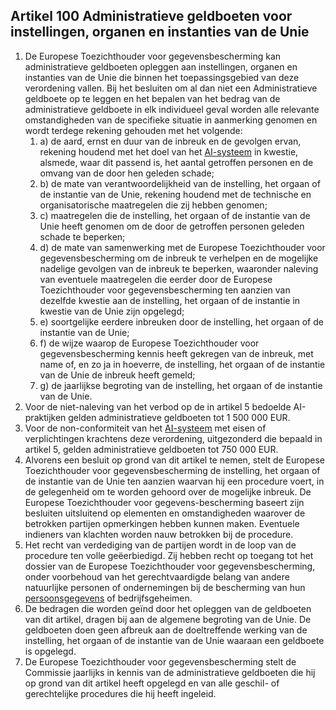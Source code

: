 ## Artikel 100 Administratieve geldboeten voor instellingen, organen en instanties van de Unie

1. De Europese Toezichthouder voor gegevensbescherming kan administratieve geldboeten opleggen aan instellingen, organen en instanties van de Unie die binnen het toepassingsgebied van deze verordening vallen. Bij het besluiten om al dan niet een Administratieve geldboete op te leggen en het bepalen van het bedrag van de administratieve geldboete in elk individueel geval worden alle relevante omstandigheden van de specifieke situatie in aanmerking genomen en wordt terdege rekening gehouden met het volgende:
	1. a) de aard, ernst en duur van de inbreuk en de gevolgen ervan, rekening houdend met het doel van het [AI-systeem](a3.md#^ai-systeem) in kwestie, alsmede, waar dit passend is, het aantal getroffen personen en de omvang van de door hen geleden schade;
	2. b) de mate van verantwoordelijkheid van de instelling, het orgaan of de instantie van de Unie, rekening houdend met de technische en organisatorische maatregelen die zij hebben genomen;
	3. c) maatregelen die de instelling, het orgaan of de instantie van de Unie heeft genomen om de door de getroffen personen geleden schade te beperken;
	4. d) de mate van samenwerking met de Europese Toezichthouder voor gegevensbescherming om de inbreuk te verhelpen en de mogelijke nadelige gevolgen van de inbreuk te beperken, waaronder naleving van eventuele maatregelen die eerder door de Europese Toezichthouder voor gegevensbescherming ten aanzien van dezelfde kwestie aan de instelling, het orgaan of de instantie in kwestie van de Unie zijn opgelegd;
	5. e) soortgelijke eerdere inbreuken door de instelling, het orgaan of de instantie van de Unie;
	6. f) de wijze waarop de Europese Toezichthouder voor gegevensbescherming kennis heeft gekregen van de inbreuk, met name of, en zo ja in hoeverre, de instelling, het orgaan of de instantie van de Unie de inbreuk heeft gemeld;
	7. g) de jaarlijkse begroting van de instelling, het orgaan of de instantie van de Unie.
2. Voor de niet-naleving van het verbod op de in artikel 5 bedoelde AI-praktijken gelden administratieve geldboeten tot 1 500 000 EUR.
3. Voor de non-conformiteit van het [AI-systeem](a3.md#^ai-systeem) met eisen of verplichtingen krachtens deze verordening, uitgezonderd die bepaald in artikel 5, gelden administratieve geldboeten tot 750 000 EUR.
4. Alvorens een besluit op grond van dit artikel te nemen, stelt de Europese Toezichthouder voor gegevensbescherming de instelling, het orgaan of de instantie van de Unie ten aanzien waarvan hij een procedure voert, in de gelegenheid om te worden gehoord over de mogelijke inbreuk. De Europese Toezichthouder voor gegevens-bescherming baseert zijn besluiten uitsluitend op elementen en omstandigheden waarover de betrokken partijen opmerkingen hebben kunnen maken. Eventuele indieners van klachten worden nauw betrokken bij de procedure.
5. Het recht van verdediging van de partijen wordt in de loop van de procedure ten volle geëerbiedigd. Zij hebben recht op toegang tot het dossier van de Europese Toezichthouder voor gegevensbescherming, onder voorbehoud van het gerechtvaardigde belang van andere natuurlijke personen of ondernemingen bij de bescherming van hun [persoonsgegevens](a3.md#^persg) of bedrijfsgeheimen.
6. De bedragen die worden geïnd door het opleggen van de geldboeten van dit artikel, dragen bij aan de algemene begroting van de Unie. De geldboeten doen geen afbreuk aan de doeltreffende werking van de instelling, het orgaan of de instantie van de Unie waaraan een geldboete is opgelegd.
7. De Europese Toezichthouder voor gegevensbescherming stelt de Commissie jaarlijks in kennis van de administratieve geldboeten die hij op grond van dit artikel heeft opgelegd en van alle geschil- of gerechtelijke procedures die hij heeft ingeleid.